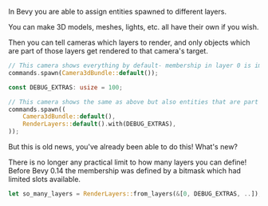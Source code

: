 <!-- #12502 Remove limit on RenderLayers. -->
<!-- https://github.com/bevyengine/bevy/pull/13317 -->

In Bevy you are able to assign entities spawned to different layers.

You can make 3D models, meshes, lights, etc. all have their own if you wish.

Then you can tell cameras which layers to render, and only objects which are part of those layers get rendered to that camera's target.

```rust
// This camera shows everything by default- membership in layer 0 is implicit
commands.spawn(Camera3dBundle::default());

const DEBUG_EXTRAS: usize = 100;

// This camera shows the same as above but also entities that are part of the `DEBUG_EXTRAS` layer
commands.spawn((
    Camera3dBundle::default(),
    RenderLayers::default().with(DEBUG_EXTRAS),
));
```

But this is old news, you've already been able to do this! What's new?

There is no longer any practical limit to how many layers you can define!
Before Bevy 0.14 the membership was defined by a bitmask which had limited slots available.


```rust
let so_many_layers = RenderLayers::from_layers(&[0, DEBUG_EXTRAS, ..]); // To your heart's content
```
